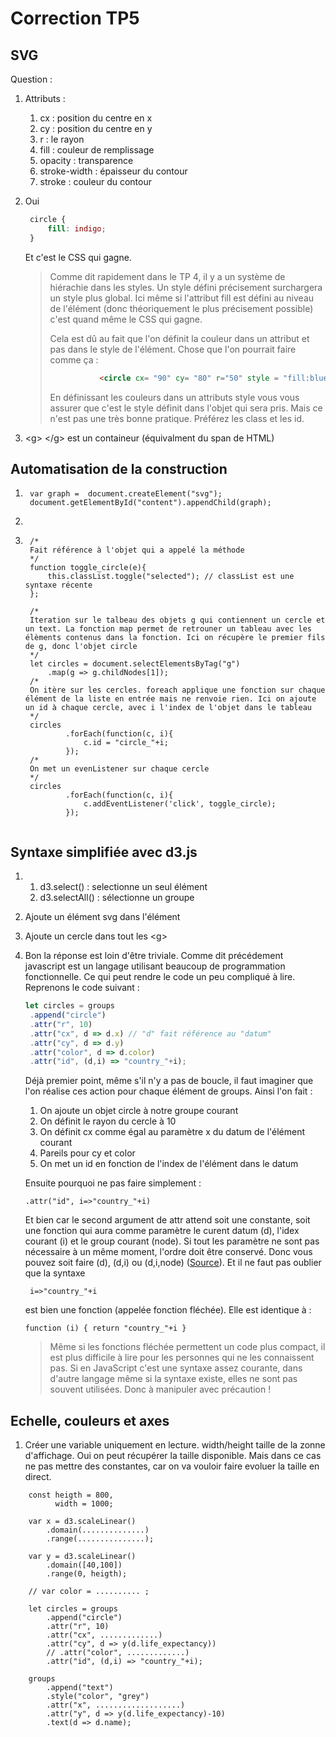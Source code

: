 # Correction TP5

## SVG

Question :

1. Attributs :
   1. cx : position du centre en x
   2. cy : position du centre en y
   3. r : le rayon
   4. fill : couleur de remplissage
   5. opacity : transparence
   6. stroke-width : épaisseur du contour
   7. stroke : couleur du contour
2. Oui

   ```CSS
    circle {
        fill: indigo;
    }
   ```

   Et c'est le CSS qui gagne.

   > Comme dit rapidement dans le TP 4, il y a un système de hiérachie dans les styles. Un style défini précisement surchargera un style plus global. Ici même si l'attribut fill est défini au niveau de l'élément (donc théoriquement le plus précisement possible) c'est quand même le CSS qui gagne.
   >
   > Cela est dû au fait que l'on définit la couleur dans un attribut et pas dans le style de l'élément. Chose que l'on pourrait faire comme ça :
   >
   > ```HTML
   >            <circle cx= "90" cy= "80" r="50" style = "fill:blue"/>
   >```
   >
   > En définissant les couleurs dans un attributs style vous vous assurer que c'est le style définit dans l'objet qui sera pris. Mais ce n'est pas une très bonne pratique. Préférez les class et les id.

3. \<g\> \<\/g\> est un containeur (équivalment du span de HTML)

## Automatisation de la construction

1. ```JS
    var graph =  document.createElement("svg");
    document.getElementById("content").appendChild(graph);  
   ```
2. 
3. ```JS
    /*
    Fait référence à l'objet qui a appelé la méthode
    */
    function toggle_circle(e){
        this.classList.toggle("selected"); // classList est une syntaxe récente
    };

    /* 
    Iteration sur le talbeau des objets g qui contiennent un cercle et un text. La fonction map permet de retrouner un tableau avec les élèments contenus dans la fonction. Ici on récupère le premier fils de g, donc l'objet circle
    */
    let circles = document.selectElementsByTag("g")
        .map(g => g.childNodes[1]);
    /*
    On itère sur les cercles. foreach applique une fonction sur chaque élément de la liste en entrée mais ne renvoie rien. Ici on ajoute un id à chaque cercle, avec i l'index de l'objet dans le tableau
    */
    circles
            .forEach(function(c, i){
                c.id = "circle_"+i;
            });
    /*
    On met un evenListener sur chaque cercle
    */
    circles
            .forEach(function(c, i){
                c.addEventListener('click', toggle_circle);
            });


   ```

## Syntaxe simplifiée avec d3.js

1. 
   1. d3.select() : selectionne un seul élément
   2. d3.selectAll() : sélectionne un groupe
2. Ajoute un élément svg dans l'élément
3. Ajoute un cercle dans tout les \<g\>
4. Bon la réponse est loin d'être triviale. Comme dit précédement javascript est un langage utilisant beaucoup de programmation fonctionnelle. Ce qui peut rendre le code un peu compliqué à lire. Reprenons le code suivant :

   ```js
   let circles = groups
    .append("circle")
    .attr("r", 10)
    .attr("cx", d => d.x) // "d" fait référence au "datum"
    .attr("cy", d => d.y)
    .attr("color", d => d.color)
    .attr("id", (d,i) => "country_"+i);
   ```

    Déjà premier point, même s'il n'y a pas de boucle, il faut imaginer que l'on réalise ces action pour chaque élément de groups. Ainsi l'on fait :

    1. On ajoute un objet circle à notre groupe courant
    2. On définit le rayon du cercle à 10
    3. On définit cx comme égal au paramètre x du datum de l'élément courant
    4. Pareils pour cy et color
    5. On met un id en fonction de l'index de l'élément dans le datum

    Ensuite pourquoi ne pas faire simplement :
    ``` JS
    .attr("id", i=>"country_"+i)
    ```

    Et bien car le second argument de attr attend soit une constante, soit une fonction qui aura comme paramètre le curent datum (d), l'idex courant (i) et le group courant (node). Si tout les paramètre ne sont pas nécessaire à un même moment, l'ordre doit être conservé. Donc vous pouvez soit faire (d), (d,i) ou (d,i,node) ([Source](https://github.com/d3/d3-selection/blob/master/README.md#selection_attr)). Et il ne faut pas oublier que la syntaxe

    ``` JS
     i=>"country_"+i
    ```

    est bien une fonction (appelée fonction fléchée). Elle est identique à :

     ``` JS
     function (i) { return "country_"+i }
    ```

    > Même si les fonctions fléchée permettent un code plus compact, il est plus difficile à lire pour les personnes qui ne les connaissent pas. Si en JavaScript c'est une syntaxe assez courante, dans d'autre langage même si la syntaxe existe, elles ne sont pas souvent utilisées. Donc à manipuler avec précaution !

## Echelle, couleurs et axes

1. Créer une variable uniquement en lecture. width/height taille de la zonne d'affichage. Oui on peut récupérer la taille disponible. Mais dans ce cas ne pas mettre des constantes, car on va vouloir faire evoluer la taille en direct.

``` JS
    const heigth = 800,
          width = 1000;

    var x = d3.scaleLinear()
        .domain(..............)
        .range(...............);

    var y = d3.scaleLinear()
        .domain([40,100])
        .range(0, heigth);

    // var color = .......... ;

    let circles = groups
        .append("circle")
        .attr("r", 10)
        .attr("cx", .............)
        .attr("cy", d => y(d.life_expectancy))
        // .attr("color", .............)
        .attr("id", (d,i) => "country_"+i);

    groups
        .append("text")
        .style("color", "grey")
        .attr("x", ...................)
        .attr("y", d => y(d.life_expectancy)-10)
        .text(d => d.name);
```